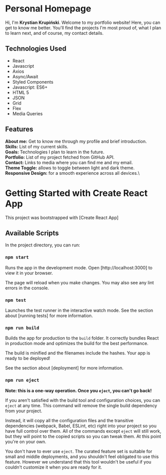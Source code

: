 # Personal Homepage

Hi, I'm **Krystian Krupiński**. Welcome to my portfolio website! Here, you can get to know me better. You'll find the projects I'm most proud of, what I plan to learn next, and of course, my contact details.

## Technologies Used

- React
- Javascript
- Axios
- Async/Await
- Styled Components
- Javascript: ES6+
- HTML 5
- JSON
- Grid
- Flex
- Media Queries

## Features

**About me:** Get to know me through my profile and brief introduction.\
**Skills:** List of my current skills.\
**Goals:** Technologies I plan to learn in the future.\
**Portfolio:** List of my project fetched from GitHub API.\
**Contact:** Links to media where you can find me and my email.\
**Theme Toggle:** allows to toggle between light and dark theme.\
**Responsive Design:** for a smooth experience across all devices.\

# Getting Started with Create React App

This project was bootstrapped with [Create React App]

## Available Scripts

In the project directory, you can run:

### `npm start`

Runs the app in the development mode.
Open [http://localhost:3000] to view it in your browser.

The page will reload when you make changes.
You may also see any lint errors in the console.

### `npm test`

Launches the test runner in the interactive watch mode.
See the section about [running tests] for more information.

### `npm run build`

Builds the app for production to the `build` folder.
It correctly bundles React in production mode and optimizes the build for the best performance.

The build is minified and the filenames include the hashes.
Your app is ready to be deployed!

See the section about [deployment] for more information.

### `npm run eject`

**Note: this is a one-way operation. Once you `eject`, you can't go back!**

If you aren't satisfied with the build tool and configuration choices, you can `eject` at any time. This command will remove the single build dependency from your project.

Instead, it will copy all the configuration files and the transitive dependencies (webpack, Babel, ESLint, etc) right into your project so you have full control over them. All of the commands except `eject` will still work, but they will point to the copied scripts so you can tweak them. At this point you're on your own.

You don't have to ever use `eject`. The curated feature set is suitable for small and middle deployments, and you shouldn't feel obligated to use this feature. However we understand that this tool wouldn't be useful if you couldn't customize it when you are ready for it.
